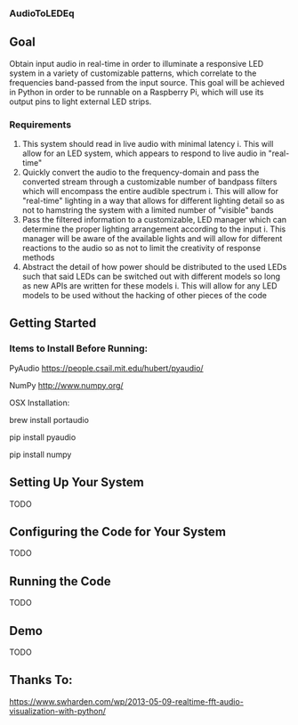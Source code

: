 ### AudioToLEDEq

## Goal

Obtain input audio in real-time in order to illuminate a responsive LED system in a variety of customizable patterns, which correlate to the frequencies band-passed from the input source. This goal will be achieved in Python in order to be runnable on a Raspberry Pi, which will use its output pins to light external LED strips.

### Requirements

1. This system should read in live audio with minimal latency
   i. This will allow for an LED system, which appears to respond to live audio in "real-time"
2. Quickly convert the audio to the frequency-domain and pass the converted stream through a customizable number of bandpass filters which will encompass the entire audible spectrum
   i. This will allow for "real-time" lighting in a way that allows for different lighting detail so as not to hamstring the system with a limited number of "visible" bands
3. Pass the filtered information to a customizable, LED manager which can determine the proper lighting arrangement according to the input
   i. This manager will be aware of the available lights and will allow for different reactions to the audio so as not to limit the creativity of response methods
4. Abstract the detail of how power should be distributed to the used LEDs such that said LEDs can be switched out with different models so long as new APIs are written for these models
   i. This will allow for any LED models to be used without the hacking of other pieces of the code

## Getting Started

### Items to Install Before Running:

PyAudio
https://people.csail.mit.edu/hubert/pyaudio/

NumPy
http://www.numpy.org/

OSX Installation:

brew install portaudio

pip install pyaudio

pip install numpy

## Setting Up Your System

TODO

## Configuring the Code for Your System

TODO

## Running the Code

TODO

## Demo

TODO

## Thanks To:

https://www.swharden.com/wp/2013-05-09-realtime-fft-audio-visualization-with-python/
